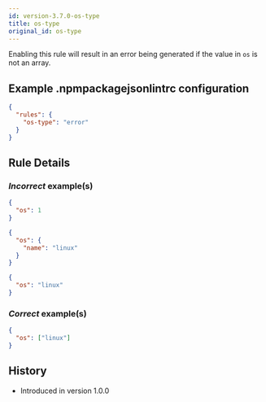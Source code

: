 ```yaml
---
id: version-3.7.0-os-type
title: os-type
original_id: os-type
---
```


Enabling this rule will result in an error being generated if the value in `os` is not an array.

## Example .npmpackagejsonlintrc configuration

```json
{
  "rules": {
    "os-type": "error"
  }
}
```

## Rule Details

### *Incorrect* example(s)

```json
{
  "os": 1
}
```

```json
{
  "os": {
    "name": "linux"
  }
}
```

```json
{
  "os": "linux"
}
```

### *Correct* example(s)


```json
{
  "os": ["linux"]
}
```

## History

* Introduced in version 1.0.0

